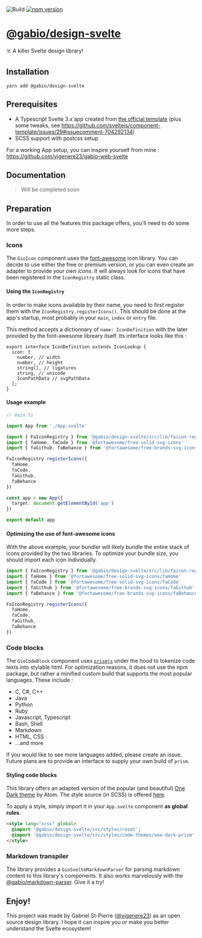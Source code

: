![Build](https://github.com/vigenere23/gabio-design-svelte/workflows/Build/badge.svg)
[![npm version](https://badge.fury.io/js/%40gabio%2Fdesign-svelte.svg)](https://badge.fury.io/js/%40gabio%2Fdesign-svelte)

# [@gabio/design-svelte](https://www.npmjs.com/package/@gabio/design-svelte)

☠️ A killer Svelte design library!

## Installation

```
yarn add @gabio/design-svelte
```

## Prerequisites

- A Typescript Svelte 3.x app created from [the official template](https://github.com/sveltejs/template) (plus some tweaks, see <https://github.com/sveltejs/component-template/issues/29#issuecomment-704292134>)
- SCSS support with postcss setup

For a working App setup, you can inspire yourself from mine : <https://github.com/vigenere23/gabio-web-svelte>

## Documentation

> Will be completed soon

## Preparation

In order to use all the features this package offers, you'll need to do some more steps.

### Icons

The `GioIcon` component uses the [font-awesome](https://fontawesome.com/icons?d=gallery) icon library. You can decide to use either the free or premium version, or you can even create an adapter to provide _your own icons_. It will always look for icons that have been registered in the `IconRegistry` static class.

#### Using the `IconRegistry`

In order to make icons available by their name, you need to first register them with the `IconRegistry.registerIcons()`. This should be done at the app's startup, most probably in your `main`, `index` or `entry` file.

This method accepts a dictionnary of `name: IconDefinition` with the later provided by the font-awesome libreary itself. Its interface looks like this :

```
export interface IconDefinition extends IconLookup {
  icon: [
    number, // width
    number, // height
    string[], // ligatures
    string, // unicode
    IconPathData // svgPathData
  ];
}
```

#### Usage example

```ts
// main.ts

import App from './App.svelte'

import { FaIconRegistry } from '@gabio/design-svelte/src/lib/faicon-registry'
import { faHome, faCode } from '@fortawesome/free-solid-svg-icons'
import { faGithub, faBehance } from '@fortawesome/free-brands-svg-icons'

FaIconRegistry.registerIcons({
  faHome,
  faCode,
  faGithub,
  faBehance
})

const app = new App({
  target: document.getElementById('app')
})

export default app
```

#### Optimizing the use of font-awesome icons

With the above example, your bundler will likely bundle the entire stack of icons provided by the two libraries. To optimize your bundle size, you should import each icon individually.

```ts
import { FaIconRegistry } from '@gabio/design-svelte/src/lib/faicon-registry'
import { faHome } from '@fortawesome/free-solid-svg-icons/faHome'
import { faCode } from '@fortawesome/free-solid-svg-icons/faCode'
import { faGithub } from '@fortawesome/free-brands-svg-icons/faGithub'
import { faBehance } from '@fortawesome/free-brands-svg-icons/faBehance'

FaIconRegistry.registerIcons({
  faHome,
  faCode,
  faGithub,
  faBehance
})
```

### Code blocks

The `GioCodeBlock` component uses [`prismjs`](https://prismjs.com/) under the hood to tokenize code texts into stylable html. For optimization reasons, it does not use the npm package, but rather a minified custom build that supports the most popular languages. These include :

- C, C#, C++
- Java
- Python
- Ruby
- Javascript, Typescript
- Bash, Shell
- Markdown
- HTML, CSS
- ...and more

If you would like to see more languages added, please create an issue. Future plans are to provide an interface to supply your own build of `prism`.

#### Styling code blocks

This library offers an adapted version of the popular (and beautiful) [One Dark theme](https://atom.io/themes/one-dark-ui) by Atom. The style source (in SCSS) is offered [here](./src/styles/code-themes/one-dark-prism.scss).

To apply a style, simply import it in your `App.svelte` component **as global rules**.

```html
<style lang="scss" global>
  @import '@gabio/design-svelte/src/styles/reset';
  @import '@gabio/design-svelte/src/styles/code-themes/one-dark-prism';
</style>
```

### Markdown transpiler

The library provides a `GioSvelteMarkdownParser` for parsing markdown content to this library's components. It also works marvelously with the [@gabio/markdown-parser](https://www.npmjs.com/package/@gabio/markdown-transpiler). Give it a try!

## Enjoy!

This project was made by Gabriel St-Pierre ([@vigenere23](https://github.com/vigenere23)) as an open source design library. I hope it can inspire you or make you better understand the Svelte ecosystem!
